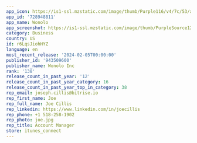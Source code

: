 ```yaml
---
app_icon: https://is1-ssl.mzstatic.com/image/thumb/Purple116/v4/7c/53/af/7c53afa5-73bd-209a-d0e1-942271349949/AppIcon-0-0-1x_U007emarketing-0-6-0-85-220.png/1024x1024bb.png
app_id: '728948811'
app_name: Wonolo
app_screenshot: https://is1-ssl.mzstatic.com/image/thumb/PurpleSource126/v4/d6/1d/62/d61d6210-c1da-4bc5-7808-d79a74cf5066/c58eb02b-ca00-459f-aaf7-82066a36c257_1.jpg/1242x2688bb.png
category: Business
country: US
id: r6LqsJiohHYZ
language: en
most_recent_release: '2024-02-05T00:00:00'
publisher_id: '943509600'
publisher_name: Wonolo Inc
rank: '138'
release_count_in_past_year: '12'
release_count_in_past_year_category: 16
release_count_in_past_year_top_in_category: 38
rep_email: joseph.cillis@bitrise.io
rep_first_name: Joe
rep_full_name: Joe Cillis
rep_linkedin: https://www.linkedin.com/in/joecillis
rep_phone: +1 518-258-1902
rep_photo: joe.jpg
rep_title: Account Manager
store: itunes_connect
---
```

